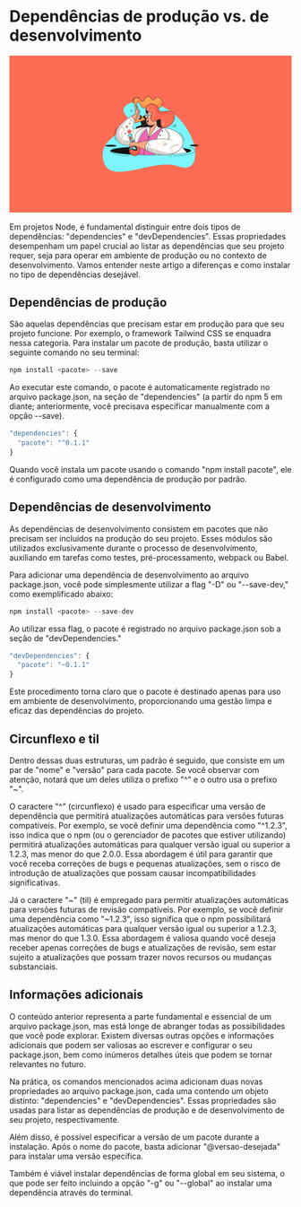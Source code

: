 # Dependências de produção vs. de desenvolvimento

![Banner da postagem](images/dependencias-de-producao-vs-de-desenvolvimento.png)

Em projetos Node, é fundamental distinguir entre dois tipos de dependências: "dependencies" e "devDependencies". Essas propriedades desempenham um papel crucial ao listar as dependências que seu projeto requer, seja para operar em ambiente de produção ou no contexto de desenvolvimento. Vamos entender neste artigo a diferenças e como instalar no tipo de dependências desejável.

## Dependências de produção

São aquelas dependências que precisam estar em produção para que seu projeto funcione. Por exemplo, o framework Tailwind CSS se enquadra nessa categoria. Para instalar um pacote de produção, basta utilizar o seguinte comando no seu terminal:

```js
npm install <pacote> --save
```

Ao executar este comando, o pacote é automaticamente registrado no arquivo package.json, na seção de "dependencies" (a partir do npm 5 em diante; anteriormente, você precisava especificar manualmente com a opção --save).

```js
"dependencies": {
  "pacote": "^0.1.1"
}
```

Quando você instala um pacote usando o comando "npm install pacote", ele é configurado como uma dependência de produção por padrão.

## Dependências de desenvolvimento

As dependências de desenvolvimento consistem em pacotes que não precisam ser incluídos na produção do seu projeto. Esses módulos são utilizados exclusivamente durante o processo de desenvolvimento, auxiliando em tarefas como testes, pré-processamento, webpack ou Babel.

Para adicionar uma dependência de desenvolvimento ao arquivo package.json, você pode simplesmente utilizar a flag "-D" ou "--save-dev," como exemplificado abaixo:

```js
npm install <pacote> --save-dev
```

Ao utilizar essa flag, o pacote é registrado no arquivo package.json sob a seção de "devDependencies."

```js
"devDependencies": {
  "pacote": "~0.1.1"
}
```

Este procedimento torna claro que o pacote é destinado apenas para uso em ambiente de desenvolvimento, proporcionando uma gestão limpa e eficaz das dependências do projeto.

## Circunflexo e til

Dentro dessas duas estruturas, um padrão é seguido, que consiste em um par de "nome" e "versão" para cada pacote. Se você observar com atenção, notará que um deles utiliza o prefixo "^" e o outro usa o prefixo "~".

O caractere "^" (circunflexo) é usado para especificar uma versão de dependência que permitirá atualizações automáticas para versões futuras compatíveis. Por exemplo, se você definir uma dependência como "^1.2.3", isso indica que o npm (ou o gerenciador de pacotes que estiver utilizando) permitirá atualizações automáticas para qualquer versão igual ou superior a 1.2.3, mas menor do que 2.0.0. Essa abordagem é útil para garantir que você receba correções de bugs e pequenas atualizações, sem o risco de introdução de atualizações que possam causar incompatibilidades significativas.

Já o caractere "~" (til) é empregado para permitir atualizações automáticas para versões futuras de revisão compatíveis. Por exemplo, se você definir uma dependência como "~1.2.3", isso significa que o npm possibilitará atualizações automáticas para qualquer versão igual ou superior a 1.2.3, mas menor do que 1.3.0. Essa abordagem é valiosa quando você deseja receber apenas correções de bugs e atualizações de revisão, sem estar sujeito a atualizações que possam trazer novos recursos ou mudanças substanciais.

## Informações adicionais

O conteúdo anterior representa a parte fundamental e essencial de um arquivo package.json, mas está longe de abranger todas as possibilidades que você pode explorar. Existem diversas outras opções e informações adicionais que podem ser valiosas ao escrever e configurar o seu package.json, bem como inúmeros detalhes úteis que podem se tornar relevantes no futuro.

Na prática, os comandos mencionados acima adicionam duas novas propriedades ao arquivo package.json, cada uma contendo um objeto distinto: "dependencies" e "devDependencies". Essas propriedades são usadas para listar as dependências de produção e de desenvolvimento de seu projeto, respectivamente.

Além disso, é possível especificar a versão de um pacote durante a instalação. Após o nome do pacote, basta adicionar "@versao-desejada" para instalar uma versão específica.

Também é viável instalar dependências de forma global em seu sistema, o que pode ser feito incluindo a opção "-g" ou "--global" ao instalar uma dependência através do terminal.
